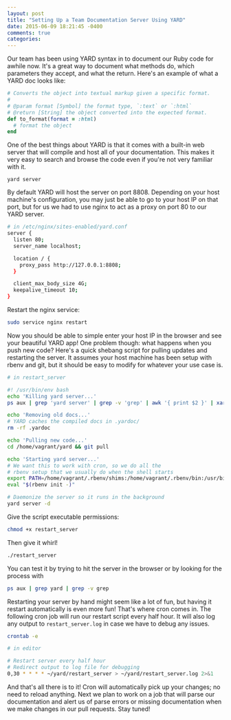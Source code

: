 ```yaml
---
layout: post
title: "Setting Up a Team Documentation Server Using YARD"
date: 2015-06-09 18:21:45 -0400
comments: true
categories:
---
```


Our team has been using YARD syntax in to document our Ruby code for awhile now. It's a great way to document what methods do, which parameters they accept, and what the return. Here's an example of what a YARD doc looks like:

```rb
# Converts the object into textual markup given a specific format.
#
# @param format [Symbol] the format type, `:text` or `:html`
# @return [String] the object converted into the expected format.
def to_format(format = :html)
  # format the object
end
```

One of the best things about YARD is that it comes with a built-in web server that will compile and host all of your documentation. This makes it very easy to search and browse the code even if you're not very familiar with it.

```
yard server
```

By default YARD will host the server on port 8808. Depending on your host machine's configuration, you may just be able to go to your host IP on that port, but for us we had to use nginx to act as a proxy on port 80 to our YARD server.

```sh
# in /etc/nginx/sites-enabled/yard.conf
server {
  listen 80;
  server_name localhost;

  location / {
    proxy_pass http://127.0.0.1:8808;
  }

  client_max_body_size 4G;
  keepalive_timeout 10;
}
```

Restart the nginx service:

```sh
sudo service nginx restart
```

Now you should be able to simple enter your host IP in the browser and see your beautiful YARD app! One problem though: what happens when you push new code? Here's a quick shebang script for pulling updates and restarting the server. It assumes your host machine has been setup with rbenv and git, but it should be easy to modify for whatever your use case is.

```sh
# in restart_server

#! /usr/bin/env bash
echo 'Killing yard server...'
ps aux | grep 'yard server' | grep -v 'grep' | awk '{ print $2 }' | xargs kill

echo 'Removing old docs...'
# YARD caches the compiled docs in .yardoc/
rm -rf .yardoc

echo 'Pulling new code...'
cd /home/vagrant/yard && git pull

echo 'Starting yard server...'
# We want this to work with cron, so we do all the
# rbenv setup that we usually do when the shell starts
export PATH=/home/vagrant/.rbenv/shims:/home/vagrant/.rbenv/bin:/usr/bin:$PATH;
eval "$(rbenv init -)"

# Daemonize the server so it runs in the background
yard server -d
```

Give the script executable permissions:

```sh
chmod +x restart_server
```

Then give it whirl!

```sh
./restart_server
```

You can test it by trying to hit the server in the browser or by looking for the process with

```sh
ps aux | grep yard | grep -v grep
```

Restarting your server by hand might seem like a lot of fun, but having it restart automatically is even more fun! That's where cron comes in. The following cron job will run our restart script every half hour. It will also log any output to `restart_server.log` in case we have to debug any issues.

```sh
crontab -e

# in editor

# Restart server every half hour
# Redirect output to log file for debugging
0,30 * * * * ~/yard/restart_server > ~/yard/restart_server.log 2>&1
```

And that's all there is to it! Cron will automatically pick up your changes; no need to reload anything. Next we plan to work on a job that will parse our documentation and alert us of parse errors or missing documentation when we make changes in our pull requests. Stay tuned!
